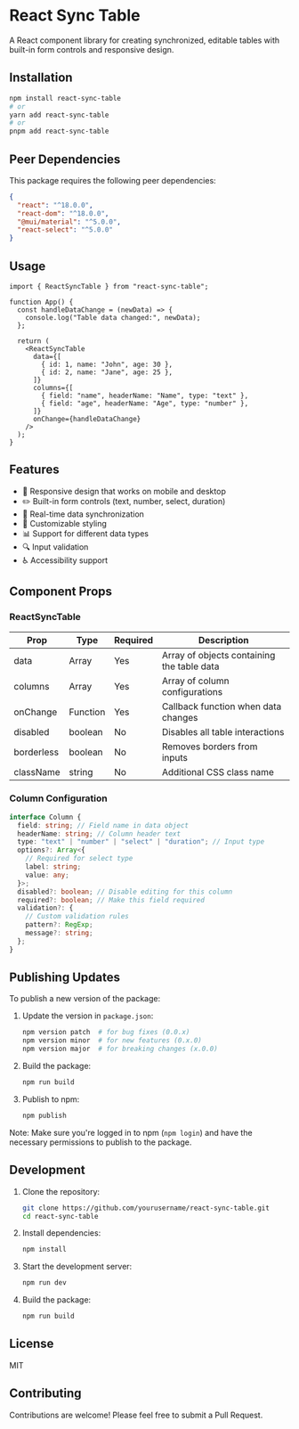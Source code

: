 # React Sync Table

A React component library for creating synchronized, editable tables with built-in form controls and responsive design.

## Installation

```bash
npm install react-sync-table
# or
yarn add react-sync-table
# or
pnpm add react-sync-table
```

## Peer Dependencies

This package requires the following peer dependencies:

```json
{
  "react": "^18.0.0",
  "react-dom": "^18.0.0",
  "@mui/material": "^5.0.0",
  "react-select": "^5.0.0"
}
```

## Usage

```tsx
import { ReactSyncTable } from "react-sync-table";

function App() {
  const handleDataChange = (newData) => {
    console.log("Table data changed:", newData);
  };

  return (
    <ReactSyncTable
      data={[
        { id: 1, name: "John", age: 30 },
        { id: 2, name: "Jane", age: 25 },
      ]}
      columns={[
        { field: "name", headerName: "Name", type: "text" },
        { field: "age", headerName: "Age", type: "number" },
      ]}
      onChange={handleDataChange}
    />
  );
}
```

## Features

- 📱 Responsive design that works on mobile and desktop
- ✏️ Built-in form controls (text, number, select, duration)
- 🔄 Real-time data synchronization
- 🎨 Customizable styling
- 📊 Support for different data types
- 🔍 Input validation
- ♿ Accessibility support

## Component Props

### ReactSyncTable

| Prop       | Type     | Required | Description                                |
| ---------- | -------- | -------- | ------------------------------------------ |
| data       | Array    | Yes      | Array of objects containing the table data |
| columns    | Array    | Yes      | Array of column configurations             |
| onChange   | Function | Yes      | Callback function when data changes        |
| disabled   | boolean  | No       | Disables all table interactions            |
| borderless | boolean  | No       | Removes borders from inputs                |
| className  | string   | No       | Additional CSS class name                  |

### Column Configuration

```typescript
interface Column {
  field: string; // Field name in data object
  headerName: string; // Column header text
  type: "text" | "number" | "select" | "duration"; // Input type
  options?: Array<{
    // Required for select type
    label: string;
    value: any;
  }>;
  disabled?: boolean; // Disable editing for this column
  required?: boolean; // Make this field required
  validation?: {
    // Custom validation rules
    pattern?: RegExp;
    message?: string;
  };
}
```

## Publishing Updates

To publish a new version of the package:

1. Update the version in `package.json`:

   ```bash
   npm version patch  # for bug fixes (0.0.x)
   npm version minor  # for new features (0.x.0)
   npm version major  # for breaking changes (x.0.0)
   ```

2. Build the package:

   ```bash
   npm run build
   ```

3. Publish to npm:
   ```bash
   npm publish
   ```

Note: Make sure you're logged in to npm (`npm login`) and have the necessary permissions to publish to the package.

## Development

1. Clone the repository:

   ```bash
   git clone https://github.com/yourusername/react-sync-table.git
   cd react-sync-table
   ```

2. Install dependencies:

   ```bash
   npm install
   ```

3. Start the development server:

   ```bash
   npm run dev
   ```

4. Build the package:
   ```bash
   npm run build
   ```

## License

MIT

## Contributing

Contributions are welcome! Please feel free to submit a Pull Request.
